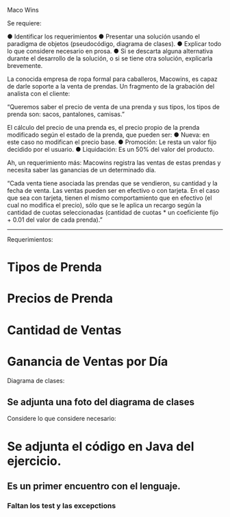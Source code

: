 Maco Wins

Se requiere:

●	Identificar los requerimientos
●	Presentar una solución usando el paradigma de objetos (pseudocódigo, diagrama de clases).
●	Explicar todo lo que considere necesario en prosa.
●	Si se descarta alguna alternativa durante el desarrollo de la solución, o si se tiene otra solución, explicarla brevemente.


La conocida empresa de ropa formal para caballeros, Macowins, es capaz de darle soporte a la venta de prendas. Un fragmento de la grabación del analista con el cliente:

“Queremos saber el precio de venta de una prenda y sus tipos, los tipos de prenda son: sacos, pantalones, camisas.”

El cálculo del precio de una prenda es, el precio propio de la prenda modificado según el estado de la prenda, que pueden ser:
●	Nueva: en este caso no modifican el precio base.
●	Promoción: Le resta un valor fijo decidido por el usuario.
●	Liquidación: Es un 50% del valor del producto.

Ah, un requerimiento más: Macowins registra las ventas de estas prendas y necesita saber las ganancias de un determinado día. 

“Cada venta tiene asociada las prendas que se vendieron, su cantidad y la fecha de venta. 
Las ventas pueden ser en efectivo o con tarjeta. En el caso que sea con tarjeta, tienen el mismo comportamiento que en efectivo (el cual no modifica el precio), sólo que se le aplica un recargo según la cantidad de cuotas seleccionadas (cantidad de cuotas * un coeficiente fijo + 0.01 del valor de cada prenda).”

------------------------------------------------------------------------------------------------------------------------------------------------------------------------------------------------------------------------------------------------------------------------------------------------------------------------


Requerimientos:

# Tipos de Prenda
# Precios de Prenda
# Cantidad de Ventas
# Ganancia de Ventas por Día


Diagrama de clases:

## Se adjunta una foto del diagrama de clases


Considere lo que considere necesario:

# Se adjunta el código en Java del ejercicio. 
## Es un primer encuentro con el lenguaje.
### Faltan los test y las excepctions
